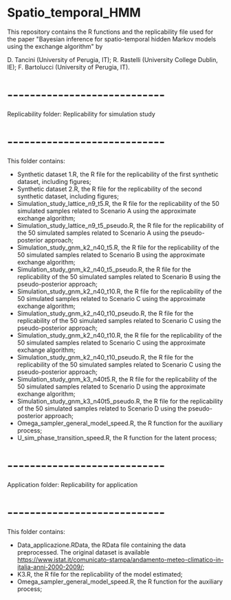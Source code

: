 # Spatio_temporal_HMM

This repository contains the R functions and the replicability file used for the paper "Bayesian inference for spatio-temporal hidden
Markov models using the exchange algorithm" by 

D. Tancini (University of Perugia, IT); R. Rastelli (University College Dublin, IE); F. Bartolucci (University of Perugia, IT). 

# ----------------------------
Replicability folder: Replicability for simulation study
# ----------------------------

This folder contains:

- Synthetic dataset 1.R, the R file for the replicability of the first synthetic dataset, including figures;
- Synthetic dataset 2.R, the R file for the replicability of the second synthetic dataset, including figures;
- Simulation_study_lattice_n9_t5.R, the R file for the replicability of the 50 simulated samples related to Scenario A using the approximate exchange algorithm;
- Simulation_study_lattice_n9_t5_pseudo.R, the R file for the replicability of the 50 simulated samples related to Scenario A using the pseudo-posterior approach;
- Simulation_study_gnm_k2_n40_t5.R, the R file for the replicability of the 50 simulated samples related to Scenario B using the approximate exchange algorithm;
- Simulation_study_gnm_k2_n40_t5_pseudo.R, the R file for the replicability of the 50 simulated samples related to Scenario B using the pseudo-posterior approach;
- Simulation_study_gnm_k2_n40_t10.R, the R file for the replicability of the 50 simulated samples related to Scenario C using the approximate exchange algorithm;
- Simulation_study_gnm_k2_n40_t10_pseudo.R, the R file for the replicability of the 50 simulated samples related to Scenario C using the pseudo-posterior approach;
- Simulation_study_gnm_k2_n40_t10.R, the R file for the replicability of the 50 simulated samples related to Scenario C using the approximate exchange algorithm;
- Simulation_study_gnm_k2_n40_t10_pseudo.R, the R file for the replicability of the 50 simulated samples related to Scenario C using the pseudo-posterior approach;
- Simulation_study_gnm_k3_n40t5.R, the R file for the replicability of the 50 simulated samples related to Scenario D using the approximate exchange algorithm;
- Simulation_study_gnm_k3_n40t5_pseudo.R, the R file for the replicability of the 50 simulated samples related to Scenario D using the pseudo-posterior approach;
- Omega_sampler_general_model_speed.R, the R function for the auxiliary process;
- U_sim_phase_transition_speed.R, the R function for the latent process;

# ----------------------------
Application folder: Replicability for application
# ----------------------------

This folder contains:
- Data_applicazione.RData, the RData file containing the data preprocessed. The original dataset is available https://www.istat.it/comunicato-stampa/andamento-meteo-climatico-in-italia-anni-2000-2009/;
- K3.R, the R file for the replicability of the model estimated;
- Omega_sampler_general_model_speed.R, the R function for the auxiliary process;
